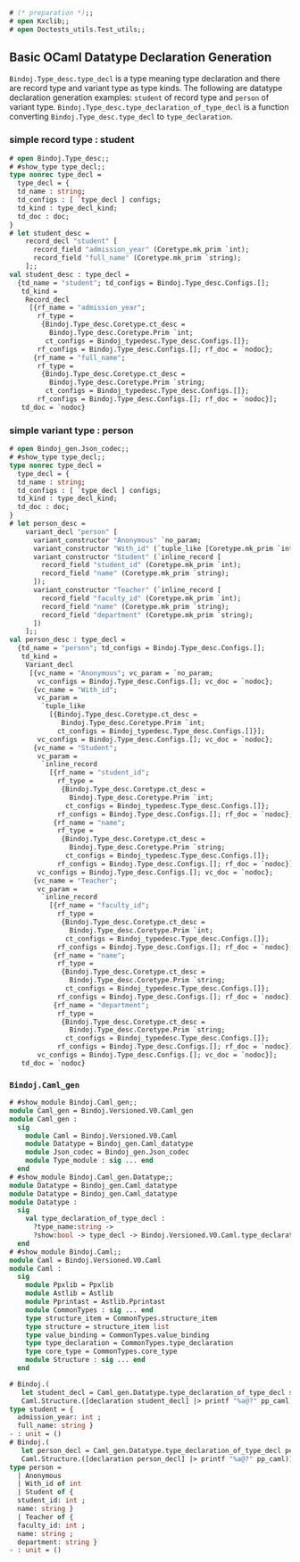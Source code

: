 <!-- Copyright 2022 Kotoi-Xie Consultancy

Licensed under the Apache License, Version 2.0 (the "License");
you may not use this file except in compliance with the License.
You may obtain a copy of the License at

    http://www.apache.org/licenses/LICENSE-2.0

Unless required by applicable law or agreed to in writing, software
distributed under the License is distributed on an "AS IS" BASIS,
WITHOUT WARRANTIES OR CONDITIONS OF ANY KIND, either express or implied.
See the License for the specific language governing permissions and
limitations under the License. -->

```ocaml
# (* preparation *);;
# open Kxclib;;
# open Doctests_utils.Test_utils;;
```

## Basic OCaml Datatype Declaration Generation

`Bindoj.Type_desc.type_decl` is a type meaning type declaration and there are
record type and variant type as type kinds. The following are datatype
declaration generation examples: `student` of record type and `person` of
variant type. `Bindoj.Type_desc.type_declaration_of_type_decl` is a function
converting `Bindoj.Type_desc.type_decl` to `type_declaration`.

### simple record type : student
```ocaml
# open Bindoj.Type_desc;;
# #show_type type_decl;;
type nonrec type_decl =
  type_decl = {
  td_name : string;
  td_configs : [ `type_decl ] configs;
  td_kind : type_decl_kind;
  td_doc : doc;
}
# let student_desc =
    record_decl "student" [
      record_field "admission_year" (Coretype.mk_prim `int);
      record_field "full_name" (Coretype.mk_prim `string);
    ];;
val student_desc : type_decl =
  {td_name = "student"; td_configs = Bindoj.Type_desc.Configs.[];
   td_kind =
    Record_decl
     [{rf_name = "admission_year";
       rf_type =
        {Bindoj.Type_desc.Coretype.ct_desc =
          Bindoj.Type_desc.Coretype.Prim `int;
         ct_configs = Bindoj_typedesc.Type_desc.Configs.[]};
       rf_configs = Bindoj.Type_desc.Configs.[]; rf_doc = `nodoc};
      {rf_name = "full_name";
       rf_type =
        {Bindoj.Type_desc.Coretype.ct_desc =
          Bindoj.Type_desc.Coretype.Prim `string;
         ct_configs = Bindoj_typedesc.Type_desc.Configs.[]};
       rf_configs = Bindoj.Type_desc.Configs.[]; rf_doc = `nodoc}];
   td_doc = `nodoc}
```

### simple variant type : person
```ocaml
# open Bindoj_gen.Json_codec;;
# #show_type type_decl;;
type nonrec type_decl =
  type_decl = {
  td_name : string;
  td_configs : [ `type_decl ] configs;
  td_kind : type_decl_kind;
  td_doc : doc;
}
# let person_desc =
    variant_decl "person" [
      variant_constructor "Anonymous" `no_param;
      variant_constructor "With_id" (`tuple_like [Coretype.mk_prim `int]);
      variant_constructor "Student" (`inline_record [
        record_field "student_id" (Coretype.mk_prim `int);
        record_field "name" (Coretype.mk_prim `string);
      ]);
      variant_constructor "Teacher" (`inline_record [
        record_field "faculty_id" (Coretype.mk_prim `int);
        record_field "name" (Coretype.mk_prim `string);
        record_field "department" (Coretype.mk_prim `string);
      ])
    ];;
val person_desc : type_decl =
  {td_name = "person"; td_configs = Bindoj.Type_desc.Configs.[];
   td_kind =
    Variant_decl
     [{vc_name = "Anonymous"; vc_param = `no_param;
       vc_configs = Bindoj.Type_desc.Configs.[]; vc_doc = `nodoc};
      {vc_name = "With_id";
       vc_param =
        `tuple_like
          [{Bindoj.Type_desc.Coretype.ct_desc =
             Bindoj.Type_desc.Coretype.Prim `int;
            ct_configs = Bindoj_typedesc.Type_desc.Configs.[]}];
       vc_configs = Bindoj.Type_desc.Configs.[]; vc_doc = `nodoc};
      {vc_name = "Student";
       vc_param =
        `inline_record
          [{rf_name = "student_id";
            rf_type =
             {Bindoj.Type_desc.Coretype.ct_desc =
               Bindoj.Type_desc.Coretype.Prim `int;
              ct_configs = Bindoj_typedesc.Type_desc.Configs.[]};
            rf_configs = Bindoj.Type_desc.Configs.[]; rf_doc = `nodoc};
           {rf_name = "name";
            rf_type =
             {Bindoj.Type_desc.Coretype.ct_desc =
               Bindoj.Type_desc.Coretype.Prim `string;
              ct_configs = Bindoj_typedesc.Type_desc.Configs.[]};
            rf_configs = Bindoj.Type_desc.Configs.[]; rf_doc = `nodoc}];
       vc_configs = Bindoj.Type_desc.Configs.[]; vc_doc = `nodoc};
      {vc_name = "Teacher";
       vc_param =
        `inline_record
          [{rf_name = "faculty_id";
            rf_type =
             {Bindoj.Type_desc.Coretype.ct_desc =
               Bindoj.Type_desc.Coretype.Prim `int;
              ct_configs = Bindoj_typedesc.Type_desc.Configs.[]};
            rf_configs = Bindoj.Type_desc.Configs.[]; rf_doc = `nodoc};
           {rf_name = "name";
            rf_type =
             {Bindoj.Type_desc.Coretype.ct_desc =
               Bindoj.Type_desc.Coretype.Prim `string;
              ct_configs = Bindoj_typedesc.Type_desc.Configs.[]};
            rf_configs = Bindoj.Type_desc.Configs.[]; rf_doc = `nodoc};
           {rf_name = "department";
            rf_type =
             {Bindoj.Type_desc.Coretype.ct_desc =
               Bindoj.Type_desc.Coretype.Prim `string;
              ct_configs = Bindoj_typedesc.Type_desc.Configs.[]};
            rf_configs = Bindoj.Type_desc.Configs.[]; rf_doc = `nodoc}];
       vc_configs = Bindoj.Type_desc.Configs.[]; vc_doc = `nodoc}];
   td_doc = `nodoc}
```

### `Bindoj.Caml_gen`
```ocaml
# #show_module Bindoj.Caml_gen;;
module Caml_gen = Bindoj.Versioned.V0.Caml_gen
module Caml_gen :
  sig
    module Caml = Bindoj.Versioned.V0.Caml
    module Datatype = Bindoj_gen.Caml_datatype
    module Json_codec = Bindoj_gen.Json_codec
    module Type_module : sig ... end
  end
# #show_module Bindoj.Caml_gen.Datatype;;
module Datatype = Bindoj_gen.Caml_datatype
module Datatype = Bindoj_gen.Caml_datatype
module Datatype :
  sig
    val type_declaration_of_type_decl :
      ?type_name:string ->
      ?show:bool -> type_decl -> Bindoj.Versioned.V0.Caml.type_declaration
  end
# #show_module Bindoj.Caml;;
module Caml = Bindoj.Versioned.V0.Caml
module Caml :
  sig
    module Ppxlib = Ppxlib
    module Astlib = Astlib
    module Pprintast = Astlib.Pprintast
    module CommonTypes : sig ... end
    type structure_item = CommonTypes.structure_item
    type structure = structure_item list
    type value_binding = CommonTypes.value_binding
    type type_declaration = CommonTypes.type_declaration
    type core_type = CommonTypes.core_type
    module Structure : sig ... end
  end
```

```ocaml
# Bindoj.(
   let student_decl = Caml_gen.Datatype.type_declaration_of_type_decl student_desc in
   Caml.Structure.([declaration student_decl] |> printf "%a@?" pp_caml));;
type student = {
  admission_year: int ;
  full_name: string }
- : unit = ()
# Bindoj.(
   let person_decl = Caml_gen.Datatype.type_declaration_of_type_decl person_desc in
   Caml.Structure.([declaration person_decl] |> printf "%a@?" pp_caml));;
type person =
  | Anonymous
  | With_id of int
  | Student of {
  student_id: int ;
  name: string }
  | Teacher of {
  faculty_id: int ;
  name: string ;
  department: string }
- : unit = ()
```
